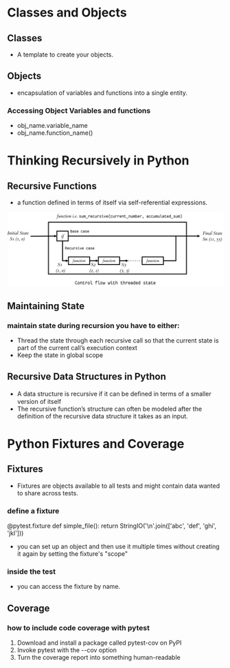 # Classes and Objects
 ## Classes
 * A template to create your objects.
 ## Objects
 * encapsulation of variables and functions into a single entity. 

### Accessing Object Variables and functions
 * obj_name.variable_name
 * obj_name.function_name()

# Thinking Recursively in Python

## Recursive Functions

 * a function defined in terms of itself via self-referential expressions.

![ss](./state_3.webp)

## Maintaining State

### maintain state during recursion you have to either:
* Thread the state through each recursive call so that the current state is part of the current call’s execution context
* Keep the state in global scope

## Recursive Data Structures in Python

* A data structure is recursive if it can be deﬁned in terms of a smaller version of itself
* The recursive function’s structure can often be modeled after the definition of the recursive data structure it takes as an input.

# Python Fixtures and Coverage

## Fixtures 

* Fixtures are objects available to all tests and might contain data wanted to share across tests.

### define a fixture 
@pytest.fixture
def simple_file():
   return StringIO('\n'.join(['abc', 'def', 'ghi', 'jkl']))

* you can set up an object and then use it multiple times without creating it again by setting the fixture's "scope"

### inside the test
* you can access the fixture by name.

## Coverage

###  how to include code coverage with pytest
1. Download and install a package called pytest-cov on PyPI
2. Invoke pytest with the --cov option
3. Turn the coverage report into something human-readable

